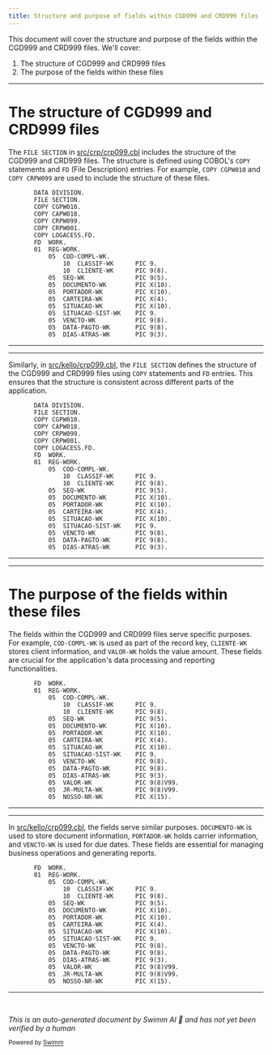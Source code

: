 ```yaml
---
title: Structure and purpose of fields within CGD999 and CRD999 files
---
```

This document will cover the structure and purpose of the fields within the CGD999 and CRD999 files. We'll cover:

1. The structure of CGD999 and CRD999 files
2. The purpose of the fields within these files

<SwmSnippet path="/src/crp/crp099.cbl" line="36">

---

# The structure of CGD999 and CRD999 files

The <SwmToken path="src/crp/crp099.cbl" pos="37:1:3" line-data="       FILE SECTION.">`FILE SECTION`</SwmToken> in <SwmPath>[src/crp/crp099.cbl](src/crp/crp099.cbl)</SwmPath> includes the structure of the CGD999 and CRD999 files. The structure is defined using COBOL's <SwmToken path="src/crp/crp099.cbl" pos="38:1:1" line-data="       COPY CGPW010.">`COPY`</SwmToken> statements and <SwmToken path="src/crp/crp099.cbl" pos="42:5:5" line-data="       COPY LOGACESS.FD.">`FD`</SwmToken> (File Description) entries. For example, <SwmToken path="src/crp/crp099.cbl" pos="38:1:3" line-data="       COPY CGPW010.">`COPY CGPW010`</SwmToken> and <SwmToken path="src/crp/crp099.cbl" pos="40:1:3" line-data="       COPY CRPW099.">`COPY CRPW099`</SwmToken> are used to include the structure of these files.

```cobol
       DATA DIVISION.
       FILE SECTION.
       COPY CGPW010.
       COPY CAPW018.
       COPY CRPW099.
       COPY CRPW001.
       COPY LOGACESS.FD.
       FD  WORK.
       01  REG-WORK.
           05  COD-COMPL-WK.
               10  CLASSIF-WK      PIC 9.
               10  CLIENTE-WK      PIC 9(8).
           05  SEQ-WK              PIC 9(5).
           05  DOCUMENTO-WK        PIC X(10).
           05  PORTADOR-WK         PIC X(10).
           05  CARTEIRA-WK         PIC X(4).
           05  SITUACAO-WK         PIC X(10).
           05  SITUACAO-SIST-WK    PIC 9.
           05  VENCTO-WK           PIC 9(8).
           05  DATA-PAGTO-WK       PIC 9(8).
           05  DIAS-ATRAS-WK       PIC 9(3).
```

---

</SwmSnippet>

<SwmSnippet path="/src/kello/crp099.cbl" line="36">

---

Similarly, in <SwmPath>[src/kello/crp099.cbl](src/kello/crp099.cbl)</SwmPath>, the <SwmToken path="src/kello/crp099.cbl" pos="37:1:3" line-data="       FILE SECTION.">`FILE SECTION`</SwmToken> defines the structure of the CGD999 and CRD999 files using <SwmToken path="src/kello/crp099.cbl" pos="38:1:1" line-data="       COPY CGPW010.">`COPY`</SwmToken> statements and <SwmToken path="src/kello/crp099.cbl" pos="42:5:5" line-data="       COPY LOGACESS.FD.">`FD`</SwmToken> entries. This ensures that the structure is consistent across different parts of the application.

```cobol
       DATA DIVISION.
       FILE SECTION.
       COPY CGPW010.
       COPY CAPW018.
       COPY CRPW099.
       COPY CRPW001.
       COPY LOGACESS.FD.
       FD  WORK.
       01  REG-WORK.
           05  COD-COMPL-WK.
               10  CLASSIF-WK      PIC 9.
               10  CLIENTE-WK      PIC 9(8).
           05  SEQ-WK              PIC 9(5).
           05  DOCUMENTO-WK        PIC X(10).
           05  PORTADOR-WK         PIC X(10).
           05  CARTEIRA-WK         PIC X(4).
           05  SITUACAO-WK         PIC X(10).
           05  SITUACAO-SIST-WK    PIC 9.
           05  VENCTO-WK           PIC 9(8).
           05  DATA-PAGTO-WK       PIC 9(8).
           05  DIAS-ATRAS-WK       PIC 9(3).
```

---

</SwmSnippet>

<SwmSnippet path="/src/crp/crp099.cbl" line="43">

---

# The purpose of the fields within these files

The fields within the CGD999 and CRD999 files serve specific purposes. For example, <SwmToken path="src/crp/crp099.cbl" pos="45:3:7" line-data="           05  COD-COMPL-WK.">`COD-COMPL-WK`</SwmToken> is used as part of the record key, <SwmToken path="src/crp/crp099.cbl" pos="47:3:5" line-data="               10  CLIENTE-WK      PIC 9(8).">`CLIENTE-WK`</SwmToken> stores client information, and <SwmToken path="src/crp/crp099.cbl" pos="57:3:5" line-data="           05  VALOR-WK            PIC 9(8)V99.">`VALOR-WK`</SwmToken> holds the value amount. These fields are crucial for the application's data processing and reporting functionalities.

```cobol
       FD  WORK.
       01  REG-WORK.
           05  COD-COMPL-WK.
               10  CLASSIF-WK      PIC 9.
               10  CLIENTE-WK      PIC 9(8).
           05  SEQ-WK              PIC 9(5).
           05  DOCUMENTO-WK        PIC X(10).
           05  PORTADOR-WK         PIC X(10).
           05  CARTEIRA-WK         PIC X(4).
           05  SITUACAO-WK         PIC X(10).
           05  SITUACAO-SIST-WK    PIC 9.
           05  VENCTO-WK           PIC 9(8).
           05  DATA-PAGTO-WK       PIC 9(8).
           05  DIAS-ATRAS-WK       PIC 9(3).
           05  VALOR-WK            PIC 9(8)V99.
           05  JR-MULTA-WK         PIC 9(8)V99.
           05  NOSSO-NR-WK         PIC X(15).
```

---

</SwmSnippet>

<SwmSnippet path="/src/kello/crp099.cbl" line="43">

---

In <SwmPath>[src/kello/crp099.cbl](src/kello/crp099.cbl)</SwmPath>, the fields serve similar purposes. <SwmToken path="src/kello/crp099.cbl" pos="49:3:5" line-data="           05  DOCUMENTO-WK        PIC X(10).">`DOCUMENTO-WK`</SwmToken> is used to store document information, <SwmToken path="src/kello/crp099.cbl" pos="50:3:5" line-data="           05  PORTADOR-WK         PIC X(10).">`PORTADOR-WK`</SwmToken> holds carrier information, and <SwmToken path="src/kello/crp099.cbl" pos="54:3:5" line-data="           05  VENCTO-WK           PIC 9(8).">`VENCTO-WK`</SwmToken> is used for due dates. These fields are essential for managing business operations and generating reports.

```cobol
       FD  WORK.
       01  REG-WORK.
           05  COD-COMPL-WK.
               10  CLASSIF-WK      PIC 9.
               10  CLIENTE-WK      PIC 9(8).
           05  SEQ-WK              PIC 9(5).
           05  DOCUMENTO-WK        PIC X(10).
           05  PORTADOR-WK         PIC X(10).
           05  CARTEIRA-WK         PIC X(4).
           05  SITUACAO-WK         PIC X(10).
           05  SITUACAO-SIST-WK    PIC 9.
           05  VENCTO-WK           PIC 9(8).
           05  DATA-PAGTO-WK       PIC 9(8).
           05  DIAS-ATRAS-WK       PIC 9(3).
           05  VALOR-WK            PIC 9(8)V99.
           05  JR-MULTA-WK         PIC 9(8)V99.
           05  NOSSO-NR-WK         PIC X(15).
```

---

</SwmSnippet>

&nbsp;

*This is an auto-generated document by Swimm AI 🌊 and has not yet been verified by a human*

<SwmMeta version="3.0.0" repo-id="Z2l0aHViJTNBJTNBa2VsbG8lM0ElM0Fzd2ltbWlv" repo-name="kello"><sup>Powered by [Swimm](/)</sup></SwmMeta>
